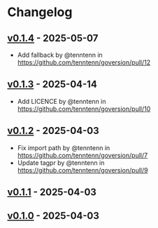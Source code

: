 # Changelog

## [v0.1.4](https://github.com/tenntenn/goversion/compare/v0.1.3...v0.1.4) - 2025-05-07
- Add fallback by @tenntenn in https://github.com/tenntenn/goversion/pull/12

## [v0.1.3](https://github.com/tenntenn/goversion/compare/v0.1.2...v0.1.3) - 2025-04-14
- Add LICENCE by @tenntenn in https://github.com/tenntenn/goversion/pull/10

## [v0.1.2](https://github.com/tenntenn/goversion/compare/v0.1.1...v0.1.2) - 2025-04-03
- Fix import path by @tenntenn in https://github.com/tenntenn/goversion/pull/7
- Update tagpr by @tenntenn in https://github.com/tenntenn/goversion/pull/9

## [v0.1.1](https://github.com/tenntenn/goversion/compare/v0.1.0...v0.1.1) - 2025-04-03

## [v0.1.0](https://github.com/tenntenn/goversion/commits/v0.1.0) - 2025-04-03
